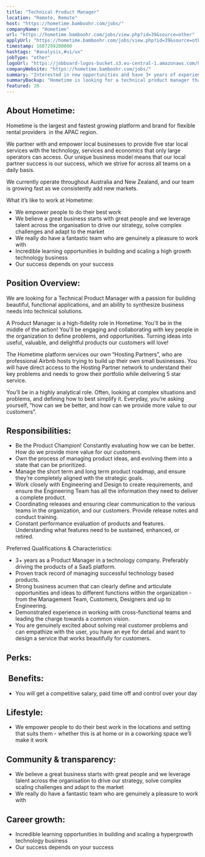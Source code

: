 ```yaml
---
title: "Technical Product Manager"
location: "Remote, Remote"
host: "https://hometime.bamboohr.com/jobs/"
companyName: "Hometime"
url: "https://hometime.bamboohr.com/jobs/view.php?id=39&source=other"
applyUrl: "https://hometime.bamboohr.com/jobs/view.php?id=39&source=other"
timestamp: 1607299200000
hashtags: "#analysis,#ui/ux"
jobType: "other"
logoUrl: "https://jobboard-logos-bucket.s3.eu-central-1.amazonaws.com/hometime"
companyWebsite: "https://hometime.bamboohr.com/jobs/"
summary: "Interested in new opportunities and have 3+ years of experience as a Product Manager in a technology company? Hometime has a job opening for a technical product manager."
summaryBackup: "Hometime is looking for a technical product manager that has experience in: #ui/ux, #marketing, #management."
featured: 20
---
```


## About Hometime:

Hometime is the largest and fastest growing platform and brand for flexible rental providers  in the APAC region. 

We partner with and empower local businesses to provide five star local services with the technology, services and economics that only large operators can access. Our unique business model means that our local partner success is our success, which we strive for across all teams on a daily basis.

We currently operate throughout Australia and New Zealand, and our team is growing fast as we consistently add new markets. 

What it’s like to work at Hometime:

*   We empower people to do their best work
*   We believe a great business starts with great people and we leverage talent across the organisation to drive our strategy, solve complex challenges and adapt to the market
*   We really do have a fantastic team who are genuinely a pleasure to work with
*   Incredible learning opportunities in building and scaling a high growth technology business
*   Our success depends on your success

## Position Overview:

We are looking for a Technical Product Manager with a passion for building beautiful, functional applications, and an ability to synthesize business needs into technical solutions. 

A Product Manager is a high-fidelity role in Hometime. You'll be in the middle of the action! You'll be engaging and collaborating with key people in the organization to define problems, and opportunities. Turning ideas into useful, valuable, and delightful products our customers will love!

The Hometime platform services our own “Hosting Partners”, who are professional Airbnb hosts trying to build up their own small businesses. You will have direct access to the Hosting Partner network to understand their key problems and needs to grow their portfolio while delivering 5 star service.

You’ll be in a highly analytical role. Often, looking at complex situations and problems, and defining how to best simplify it. Everyday, you’re asking yourself, “how can we be better, and how can we provide more value to our customers”. 

## Responsibilities: 

*   Be the Product Champion! Constantly evaluating how we can be better. How do we provide more value for our customers.
*   Own the process of managing product ideas, and evolving them into a state that can be prioritized.
*   Manage the short term and long term product roadmap, and ensure they’re completely aligned with the strategic goals.
*   Work closely with Engineering and Design to create requirements, and ensure the Engineering Team has all the information they need to deliver a complete product.
*   Coordinating releases and ensuring clear communication to the various teams in the organization, and our customers. Provide release notes and conduct training.
*   Constant performance evaluation of products and features. Understanding what features need to be sustained, enhanced, or retired.

Preferred Qualifications & Characteristics:

*   3+ years as a Product Manager in a technology company. Preferably driving the products of a SaaS platform.
*   Proven track record of managing successful technology based products.
*   Strong business acumen that can clearly define and articulate opportunities and ideas to different functions within the organization - from the Management Team, Customers, Designers and up to Engineering.
*   Demonstrated experience in working with cross-functional teams and leading the charge towards a common vision.
*   You are genuinely excited about solving real customer problems and can empathize with the user, you have an eye for detail and want to design a service that works beautifully for customers.

## Perks:

##  Benefits:

*   You will get a competitive salary, paid time off and control over your day

## Lifestyle:

*   We empower people to do their best work in the locations and setting that suits them - whether this is at home or in a coworking space we’ll make it work  
      
    

## Community & transparency:

*   We believe a great business starts with great people and we leverage talent across the organisation to drive our strategy, solve complex scaling challenges and adapt to the market
*   We really do have a fantastic team who are genuinely a pleasure to work with  
      
    

## Career growth:

*   Incredible learning opportunities in building and scaling a hypergrowth technology business
*   Our success depends on your success
